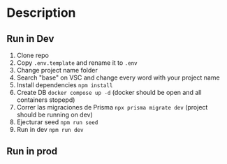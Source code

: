 
# Description


## Run in Dev

1. Clone repo
2. Copy ```.env.template``` and rename it to ```.env```
3. Change project name folder
4. Search "base" on VSC and change every word with your project name
5. Install dependencies ```npm install```
6. Create DB ```docker compose up -d``` (docker should be open and all containers stopepd)
7. Correr las migraciones de Prisma ```npx prisma migrate dev``` (project should be running on dev)
8. Ejecturar seed ```npm run seed``` 
9. Run in dev ```npm run dev```


## Run in prod
